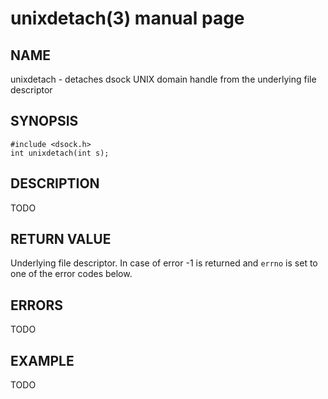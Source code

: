 # unixdetach(3) manual page

## NAME

unixdetach - detaches dsock UNIX domain handle from the underlying file descriptor

## SYNOPSIS

```
#include <dsock.h>
int unixdetach(int s);
```

## DESCRIPTION

TODO

## RETURN VALUE

Underlying file descriptor. In case of error -1 is returned and `errno` is set to one of the error codes below.

## ERRORS

TODO

## EXAMPLE

TODO

